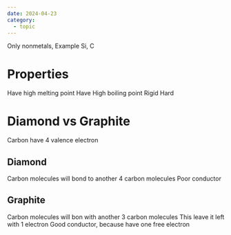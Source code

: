 ```yaml
---
date: 2024-04-23
category:
  - topic
---
```

Only nonmetals, Example Si, C
# Properties
Have high melting point
Have High boiling point
Rigid
Hard
# Diamond vs Graphite
Carbon have 4 valence electron
## Diamond
Carbon molecules will bond to another 4 carbon molecules
Poor conductor
## Graphite
Carbon molecules will bon with another 3 carbon molecules
This leave it left with 1 electron
Good conductor, because have one free electron